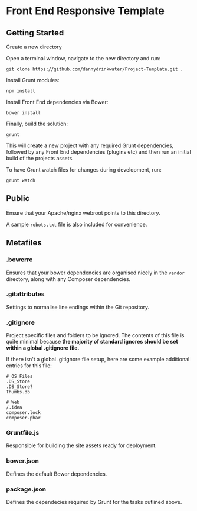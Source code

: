 # Front End Responsive Template


## Getting Started

Create a new directory

Open a terminal window, navigate to the new directory and run:

`git clone https://github.com/dannydrinkwater/Project-Template.git .`

Install Grunt modules:

`npm install`

Install Front End dependencies via Bower:

`bower install`

Finally, build the solution:

`grunt`

This will create a new project with any required Grunt dependencies, followed by any Front End dependencies (plugins etc) and then run an initial build of the projects assets.

To have Grunt watch files for changes during development, run:

`grunt watch`

## Public

Ensure that your Apache/nginx webroot points to this directory.

A sample `robots.txt` file is also included for convenience.

## Metafiles

### .bowerrc

Ensures that your bower dependencies are organised nicely in the `vendor` directory, along with any Composer dependencies.

### .gitattributes

Settings to normalise line endings within the Git repository.

### .gitignore

Project specific files and folders to be ignored. The contents of this file is quite minimal because **the majority of standard ignores should be set within a global .gitignore file.**

If there isn't a global .gitignore file setup, here are some example additional entries for this file:

	# OS Files
	.DS_Store
	.DS_Store?
	Thumbs.db

	# Web
	/.idea
	composer.lock
	composer.phar

### Gruntfile.js

Responsible for building the site assets ready for deployment.

### bower.json

Defines the default Bower dependencies.

### package.json

Defines the dependecies required by Grunt for the tasks outlined above.